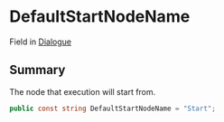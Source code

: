 # DefaultStartNodeName

Field in [Dialogue](./)

## Summary

The node that execution will start from.

```csharp
public const string DefaultStartNodeName = "Start";
```
